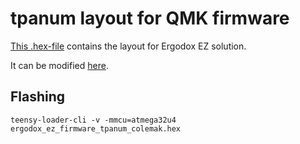 # tpanum layout for QMK firmware
[This .hex-file](ergodox_ez_firmware_tpanum_colemak.hex) contains the layout for Ergodox EZ solution.

It can be modified [here](https://configure.ergodox-ez.com/layouts/Zbwe/latest/0).

## Flashing

``` shell
teensy-loader-cli -v -mmcu=atmega32u4 ergodox_ez_firmware_tpanum_colemak.hex
```

